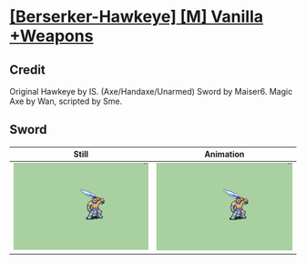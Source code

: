 # [\[Berserker-Hawkeye\] \[M\] Vanilla +Weapons](../)

## Credit

Original Hawkeye by IS. (Axe/Handaxe/Unarmed)
Sword by Maiser6.
Magic Axe by Wan, scripted by Sme.
	
## Sword

| Still | Animation |
| :---: | :-------: |
| ![Sword still](./Sword_000.png) | ![Sword animation](./Sword.gif) |
